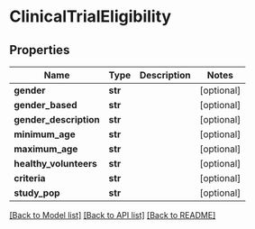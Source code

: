 # ClinicalTrialEligibility

## Properties
Name | Type | Description | Notes
------------ | ------------- | ------------- | -------------
**gender** | **str** |  | [optional] 
**gender_based** | **str** |  | [optional] 
**gender_description** | **str** |  | [optional] 
**minimum_age** | **str** |  | [optional] 
**maximum_age** | **str** |  | [optional] 
**healthy_volunteers** | **str** |  | [optional] 
**criteria** | **str** |  | [optional] 
**study_pop** | **str** |  | [optional] 

[[Back to Model list]](../README.md#documentation-for-models) [[Back to API list]](../README.md#documentation-for-api-endpoints) [[Back to README]](../README.md)

